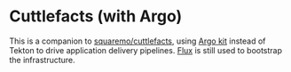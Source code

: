 # Cuttlefacts (with Argo)

This is a companion to [squaremo/cuttlefacts](https://github.com/squaremo/cuttlefacts/), using [Argo kit](https://github.com/argoproj/) instead of Tekton to drive application delivery pipelines. [Flux](https://github.com/fluxcd/flux) is still used to bootstrap the infrastructure.
